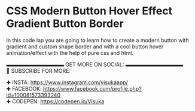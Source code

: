 # CSS Modern Button Hover Effect Gradient Button Border
In this code lap you are going to learn how to create a modern button with gradient and custom shape border and with a cool button hover animation/effect with the help of pure css and html.  


▬▬▬▬▬▬▬▬▬▬▬ GET MORE ON SOCIAL: ▬▬▬▬▬▬▬▬▬▬▬  
🔔 SUBSCRIBE FOR MORE:   

✚ INSTA: https://www.instagram.com/visukaapp/  
✚ FACEBOOK: https://www.facebook.com/profile.php?id=100081573393240  
✚ CODEPEN: https://codepen.io/Visuka
